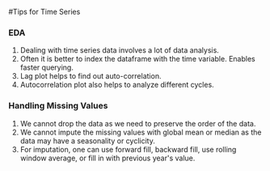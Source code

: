 #Tips for Time Series
### EDA
1. Dealing with time series data involves a lot of data analysis.
2. Often it is better to index the dataframe with the time variable. Enables faster querying.
3. Lag plot helps to find out auto-correlation.
4. Autocorrelation plot also helps to analyze different cycles.

### Handling Missing Values
1. We cannot drop the data as we need to preserve the order of the data.
2. We cannot impute the missing values with global mean or median as the data may have a seasonality or cyclicity.
3. For imputation, one can use forward fill, backward fill, use rolling window average, or fill in with previous year's value.
